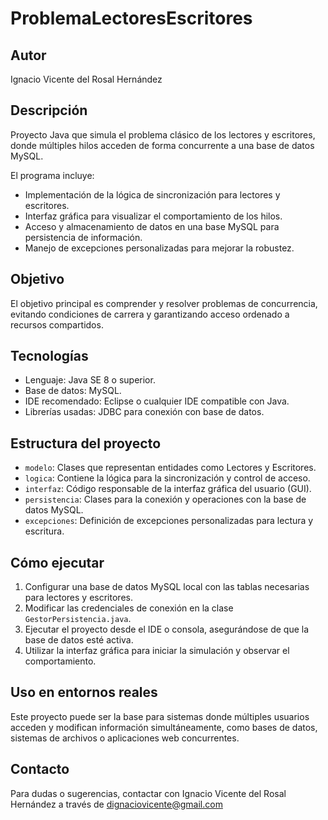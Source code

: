 # ProblemaLectoresEscritores

## Autor
Ignacio Vicente del Rosal Hernández

## Descripción
Proyecto Java que simula el problema clásico de los lectores y escritores, donde múltiples hilos acceden de forma concurrente a una base de datos MySQL.

El programa incluye:

- Implementación de la lógica de sincronización para lectores y escritores.
- Interfaz gráfica para visualizar el comportamiento de los hilos.
- Acceso y almacenamiento de datos en una base MySQL para persistencia de información.
- Manejo de excepciones personalizadas para mejorar la robustez.

## Objetivo
El objetivo principal es comprender y resolver problemas de concurrencia, evitando condiciones de carrera y garantizando acceso ordenado a recursos compartidos.

## Tecnologías
- Lenguaje: Java SE 8 o superior.
- Base de datos: MySQL.
- IDE recomendado: Eclipse o cualquier IDE compatible con Java.
- Librerías usadas: JDBC para conexión con base de datos.

## Estructura del proyecto
- `modelo`: Clases que representan entidades como Lectores y Escritores.
- `logica`: Contiene la lógica para la sincronización y control de acceso.
- `interfaz`: Código responsable de la interfaz gráfica del usuario (GUI).
- `persistencia`: Clases para la conexión y operaciones con la base de datos MySQL.
- `excepciones`: Definición de excepciones personalizadas para lectura y escritura.

## Cómo ejecutar
1. Configurar una base de datos MySQL local con las tablas necesarias para lectores y escritores.
2. Modificar las credenciales de conexión en la clase `GestorPersistencia.java`.
3. Ejecutar el proyecto desde el IDE o consola, asegurándose de que la base de datos esté activa.
4. Utilizar la interfaz gráfica para iniciar la simulación y observar el comportamiento.

## Uso en entornos reales
Este proyecto puede ser la base para sistemas donde múltiples usuarios acceden y modifican información simultáneamente, como bases de datos, sistemas de archivos o aplicaciones web concurrentes.

## Contacto
Para dudas o sugerencias, contactar con Ignacio Vicente del Rosal Hernández a través de dignaciovicente@gmail.com
